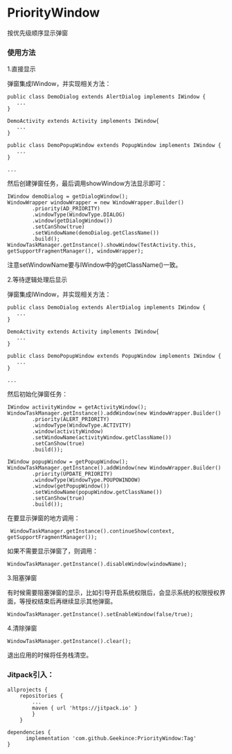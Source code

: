 # PriorityWindow

按优先级顺序显示弹窗

### 使用方法

1.直接显示

弹窗集成IWindow，并实现相关方法：

```
public class DemoDialog extends AlertDialog implements IWindow {
   ...
}

DemoActivity extends Activity implements IWindow{
   ...
}

public class DemoPopupWindow extends PopupWindow implements IWindow {
   ...
}

...
```

然后创建弹窗任务，最后调用showWindow方法显示即可：

```
IWindow demoDialog = getDialogWindow();
WindowWrapper windowWrapper = new WindowWrapper.Builder()
        .priority(AD_PRIORITY)
        .windowType(WindowType.DIALOG)
        .window(getDialogWindow())
        .setCanShow(true)
        .setWindowName(demoDialog.getClassName())
        .build();
WindowTaskManager.getInstance().showWindow(TestActivity.this, getSupportFragmentManager(), windowWrapper);
```

注意setWindowName要与IWindow中的getClassName()一致。

2.等待逻辑处理后显示

弹窗集成IWindow，并实现相关方法：

```
public class DemoDialog extends AlertDialog implements IWindow {
   ...
}

DemoActivity extends Activity implements IWindow{
   ...
}

public class DemoPopupWindow extends PopupWindow implements IWindow {
   ...
}

...
```

然后初始化弹窗任务：

```
IWindow activityWindow = getActivityWindow();
WindowTaskManager.getInstance().addWindow(new WindowWrapper.Builder()
        .priority(ALERT_PRIORITY)
        .windowType(WindowType.ACTIVITY)
        .window(activityWindow)
        .setWindowName(activityWindow.getClassName())
        .setCanShow(true)
        .build());

IWindow popupWindow = getPopupWindow();
WindowTaskManager.getInstance().addWindow(new WindowWrapper.Builder()
        .priority(UPDATE_PRIORITY)
        .windowType(WindowType.POUPOWINDOW)
        .window(getPopupWindow())
        .setWindowName(popupWindow.getClassName())
        .setCanShow(true)
        .build());
```

在要显示弹窗的地方调用：

```
 WindowTaskManager.getInstance().continueShow(context, getSupportFragmentManager());
```

如果不需要显示弹窗了，则调用：

```
WindowTaskManager.getInstance().disableWindow(windowName);
```

3.阻塞弹窗

有时候需要阻塞弹窗的显示，比如引导开启系统权限后，会显示系统的权限授权界面，等授权结束后再继续显示其他弹窗。

```
WindowTaskManager.getInstance().setEnableWindow(false/true);
```

4.清除弹窗

```
WindowTaskManager.getInstance().clear();
```
退出应用的时候将任务栈清空。

### Jitpack引入：

```
allprojects {
	repositories {
		...
		maven { url 'https://jitpack.io' }
		}
	}
   
dependencies {
	  implementation 'com.github.Geekince:PriorityWindow:Tag'
}
   
```

